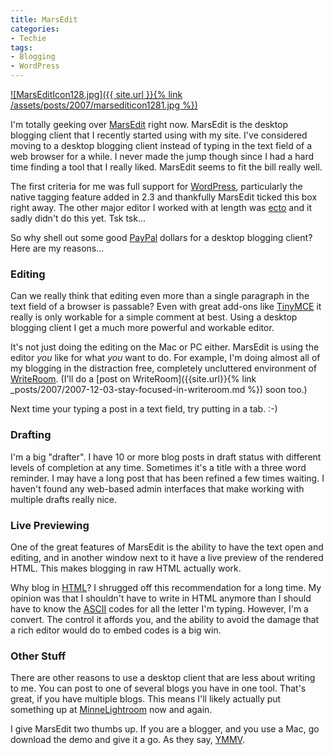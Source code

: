 ```yaml
---
title: MarsEdit
categories:
- Techie
tags:
- Blogging
- WordPress
---
```


[![MarsEditIcon128.jpg]({{ site.url }}{% link /assets/posts/2007/marsediticon1281.jpg %})](http://www.red-sweater.com/marsedit/)

I'm totally geeking over [MarsEdit](http://www.red-sweater.com/marsedit/) right now. MarsEdit is the desktop blogging client that I recently started using with my site. I've considered moving to a desktop blogging client instead of typing in the text field of a web browser for a while. I never made the jump though since I had a hard time finding a tool that I really liked. MarsEdit seems to fit the bill really well.

The first criteria for me was full support for [WordPress](http://www.wordpress.org/), particularly the native tagging feature added in 2.3 and thankfully MarsEdit ticked this box right away. The other major editor I worked with at length was [ecto](http://infinite-sushi.com/software/ecto/) and it sadly didn't do this yet. Tsk tsk...

So why shell out some good [PayPal](http://www.paypal.com/) dollars for a desktop blogging client? Here are my reasons...

### Editing

Can we really think that editing even more than a single paragraph in the text field of a browser is passable? Even with great add-ons like [TinyMCE](http://tinymce.moxiecode.com/) it really is only workable for a simple comment at best. Using a desktop blogging client I get a much more powerful and workable editor.

It's not just doing the editing on the Mac or PC either. MarsEdit is using the editor _you_ like for what _you_ want to do. For example, I'm doing almost all of my blogging in the distraction free, completely uncluttered environment of [WriteRoom](http://hogbaysoftware.com/products/writeroom). (I'll do a [post on WriteRoom]({{site.url}}{% link _posts/2007/2007-12-03-stay-focused-in-writeroom.md %}) soon too.)

Next time your typing a post in a text field, try putting in a tab. :-)

### Drafting

I'm a big "drafter". I have 10 or more blog posts in draft status with different levels of completion at any time. Sometimes it's a title with a three word reminder. I may have a long post that has been refined a few times waiting. I haven't found any web-based admin interfaces that make working with multiple drafts really nice.

### Live Previewing

One of the great features of MarsEdit is the ability to have the text open and editing, and in another window next to it have a live preview of the rendered HTML. This makes blogging in raw HTML actually work.

Why blog in [HTML](http://en.wikipedia.org/wiki/HTML)? I shrugged off this recommendation for a long time. My opinion was that I shouldn't have to write in HTML anymore than I should have to know the [ASCII](http://en.wikipedia.org/wiki/ASCII) codes for all the letter I'm typing. However, I'm a convert. The control it affords you, and the ability to avoid the damage that a rich editor would do to embed codes is a big win.

### Other Stuff

There are other reasons to use a desktop client that are less about writing to me. You can post to one of several blogs you have in one tool. That's great, if you have multiple blogs. This means I'll likely actually put something up at [MinneLightroom](http://www.minnelightroom.com/) now and again.

I give MarsEdit two thumbs up. If you are a blogger, and you use a Mac, go download the demo and give it a go. As they say, [YMMV](http://www.urbandictionary.com/define.php?term=YMMV).
